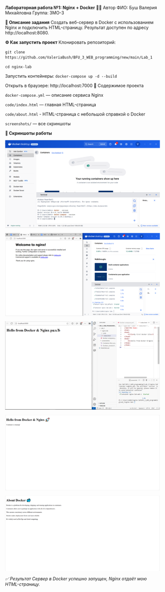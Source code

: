 **Лабораторная работа №1: Nginx + Docker**
👩‍💻 Автор
ФИО: Буш Валерия Михайловна
Группа: 3МО-3

**📌 Описание задания**
Создать веб-сервер в Docker с использованием Nginx и подключить HTML-страницу.
Результат доступен по адресу http://localhost:8080.

**⚙️ Как запустить проект**
Клонировать репозиторий:

`git clone https://github.com/ValeriaBush/BFU_3_WEB_programming/new/main/Lab_1`

`cd nginx-lab`

Запустить контейнеры:
`docker-compose up -d --build`

Открыть в браузере: http://localhost:7000 📂 Содержимое проекта

`docker-compose.yml` — описание сервиса Nginx

`code/index.html` — главная HTML-страница

`code/about.html` - HTML-страница с небольшой справкой о Docker

`screenshots/` — все скриншоты

**📸 Скриншоты работы**

![Версия Docker](https://github.com/ValeriaBush/BFU_3_WEB_programming/blob/71fa3a6bc6bc595bbc5af294dd315c60f411b91e/Lab_1/screenshots/Dockers_version.PNG)

![Первый запуск](https://github.com/ValeriaBush/BFU_3_WEB_programming/blob/71fa3a6bc6bc595bbc5af294dd315c60f411b91e/Lab_1/screenshots/Container_first_run.PNG)

![Добавление index.html](https://github.com/ValeriaBush/BFU_3_WEB_programming/blob/71fa3a6bc6bc595bbc5af294dd315c60f411b91e/Lab_1/screenshots/Added_index_html.PNG)

![Улучшение index.html](https://github.com/ValeriaBush/BFU_3_WEB_programming/blob/71fa3a6bc6bc595bbc5af294dd315c60f411b91e/Lab_1/screenshots/Updated_index_html.PNG)

![Добавление about.html](https://github.com/ValeriaBush/BFU_3_WEB_programming/blob/71fa3a6bc6bc595bbc5af294dd315c60f411b91e/Lab_1/screenshots/Added_about_html.PNG)

*✅ Результат Сервер в Docker успешно запущен, Nginx отдаёт мою HTML-страницу.*
